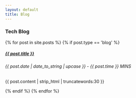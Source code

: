 ```yaml
---
layout: default
title: Blog
---
```

### <span class="not-error">**Tech Blog**</span>

{% for post in site.posts %}
{% if post.type == 'blog' %}
<div class="blogpost-excerpt">
  <h5 class="blogpost-title"><a href="{{ post.url }}">{{ post.title }}</a></h5>
  <h6 class="blogpost-date">{{ post.date | date_to_string | upcase }} - {{ post.time }} MINS</h6>
  <p>{{ post.content | strip_html | truncatewords:30 }}</p>
</div>
{% endif %}
{% endfor %}
